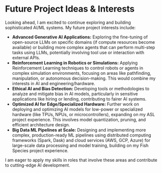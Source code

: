 # Future Project Ideas & Interests

Looking ahead, I am excited to continue exploring and building sophisticated AI/ML systems. My future project interests include:

-   **Advanced Generative AI Applications:** Exploring the fine-tuning of open-source LLMs on specific domains (if compute resources become available) or building more complex agents that can perform multi-step tasks using LLMs, potentially involving tool use or interaction with external APIs.
-   **Reinforcement Learning in Robotics or Simulations:** Applying Reinforcement Learning techniques to control robots or agents in complex simulation environments, focusing on areas like pathfinding, manipulation, or autonomous decision-making. This would combine my interests in AI and engineering/hardware.
-   **Ethical AI and Bias Detection:** Developing tools or methodologies to analyze and mitigate bias in AI models, particularly in sensitive applications like hiring or lending, contributing to fairer AI systems.
-   **Optimized AI for Edge/Specialized Hardware:** Further work on deploying and optimizing AI models for low-power or specialized hardware (like TPUs, NPUs, or microcontrollers), expanding on my ASL project experience. This involves model quantization, pruning, and efficient architecture design.
-   **Big Data ML Pipelines at Scale:** Designing and implementing more complex, production-ready ML pipelines using distributed computing frameworks (Spark, Dask) and cloud services (AWS, GCP, Azure) for large-scale data processing and model training, building on my Fish Species project experience.

I am eager to apply my skills in roles that involve these areas and contribute to cutting-edge AI development.